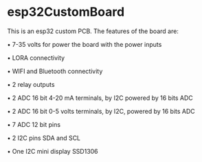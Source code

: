 # esp32CustomBoard

This is an esp32 custom PCB. The features of the board are:

•	7-35 volts for power the board with the power inputs

•	LORA connectivity 

•	WIFI and Bluetooth connectivity

•	2 relay outputs

•	2 ADC 16 bit 4-20 mA terminals, by I2C powered by 16 bits ADC

•	2 ADC 16 bit 0-5 volts terminals, by I2C, powered by 16 bits ADC

•	7 ADC 12 bit pins

•	2 I2C pins SDA and SCL

•	One I2C mini display SSD1306









